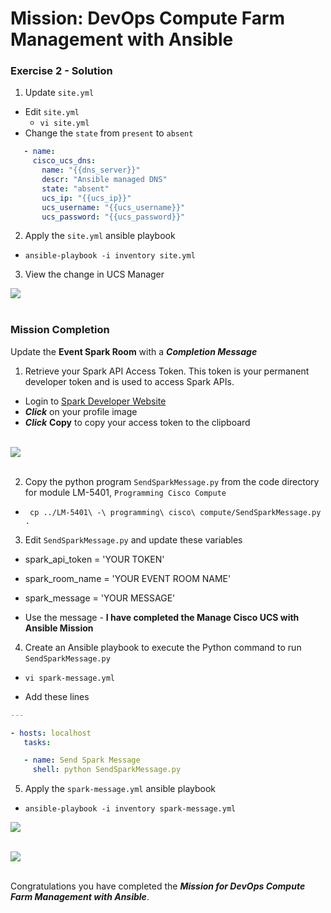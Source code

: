 # Mission: DevOps Compute Farm Management with Ansible

### Exercise 2 - Solution

1. Update `site.yml`

  - Edit `site.yml`
    - `vi site.yml`
  - Change the `state` from `present` to `absent`

  ```yaml
     - name:
       cisco_ucs_dns:
         name: "{{dns_server}}"
         descr: "Ansible managed DNS"
         state: "absent"
         ucs_ip: "{{ucs_ip}}"
         ucs_username: "{{ucs_username}}"
         ucs_password: "{{ucs_password}}"
  ```

2. Apply the `site.yml` ansible playbook

  - `ansible-playbook -i inventory site.yml`

3. View the change in UCS Manager

  ![](/posts/files/dne-dcip-intermediate-programming-cisco-compute-ucs-ansible-mission-v01/assets/images/image-05.jpg)<br/><br/>

  <!--![](assets/images/image-05.jpg)<br/><br/>-->

### Mission Completion

Update the **Event Spark Room** with a ***Completion Message***

1. Retrieve your Spark API Access Token. This token is your permanent developer token and is used to access Spark APIs.

  - Login to [Spark Developer Website](https://developer.ciscospark.com/)
  - ***Click*** on your profile image
  - ***Click*** **Copy** to copy your access token to the clipboard<br/><br/>

  ![](/posts/files/dne-dcip-intermediate-programming-cisco-compute-ucs-ansible-mission-v01/assets/images/image-06.jpg)<br/><br/>

  <!--![](assets/images/image-06.jpg)<br/><br/>-->

2. Copy the python program `SendSparkMessage.py` from the code directory for module LM-5401, `Programming Cisco Compute`

  - ` cp ../LM-5401\ -\ programming\ cisco\ compute/SendSparkMessage.py .`

3. Edit `SendSparkMessage.py` and update these variables

  - spark_api_token = 'YOUR TOKEN'
  - spark_room_name = 'YOUR EVENT ROOM NAME'
  - spark_message = 'YOUR MESSAGE'

  - Use the message - **I have completed the Manage Cisco UCS with Ansible Mission**

4. Create an Ansible playbook to execute the Python command to run `SendSparkMessage.py`

  - `vi spark-message.yml`

  - Add these lines

  ```yaml
  ---

  - hosts: localhost
     tasks:

     - name: Send Spark Message
       shell: python SendSparkMessage.py
  ```

5. Apply the `spark-message.yml` ansible playbook

  - `ansible-playbook -i inventory spark-message.yml`

  ![](/posts/files/dne-dcip-intermediate-programming-cisco-compute-ucs-ansible-mission-v01/assets/images/image-07.jpg)<br/><br/>

  <!--![](assets/images/image-07.jpg)<br/><br/>-->

  ![](/posts/files/dne-dcip-intermediate-programming-cisco-compute-ucs-ansible-mission-v01/assets/images/image-08.jpg)<br/><br/>

  <!--![](assets/images/image-08.jpg)<br/><br/>-->

Congratulations you have completed the ***Mission for DevOps Compute Farm Management with Ansible***.

